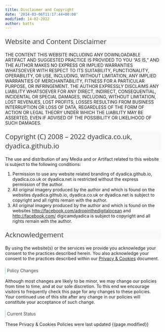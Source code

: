 ```yaml
---
title: Disclaimer and Copyright
date: '2014-03-06T11:17:44+00:00'
modified: 14-02-2022
author: batts
---
```


<style>

h2
{
  font-family: 'Open Sans', sans-serif;
  font-weight: 400;	
	font-size: 22px;
	line-height: 30px;
	background-color:#f8f8f8;  
  color: #3a3a3a;
	padding:0px;
  margin-top:20px;
  margin-bottom:20px;
}

h3
{
    background-color: #f8f8f8;

    border-left: 1px solid #68c9e8;

    padding-left: 5px;
    padding-right: 5px;

    font-size:14px;
    font-weight:300;

    width: fit-content;

    font-size: 14px;
	  line-height: 22px;
    
}

</style>

## Website and Content Disclaimer

THE CONTENT THIS WEBSITE INCLUDING ANY DOWNLOADABLE ARTIFACT AND SUGGESTED PRACTICE IS PROVIDED TO YOU “AS IS,” AND THE AUTHOR MAKES NO EXPRESS OR IMPLIED WARRANTIES WHATSOEVER WITH RESPECT TO ITS SUITABILITY, FUNCTIONALITY, OPERABILITY, OR USE, INCLUDING, WITHOUT LIMITATION, ANY IMPLIED WARRANTIES OF MERCHANTABILITY, FITNESS FOR A PARTICULAR PURPOSE, OR INFRINGEMENT. THE AUTHOR EXPRESSLY DISCLAIMS ANY LIABILITY WHATSOEVER FOR ANY DIRECT, INDIRECT, CONSEQUENTIAL, INCIDENTAL OR SPECIAL DAMAGES, INCLUDING, WITHOUT LIMITATION, LOST REVENUES, LOST PROFITS, LOSSES RESULTING FROM BUSINESS INTERRUPTION OR LOSS OF DATA, REGARDLESS OF THE FORM OF ACTION OR LEGAL THEORY UNDER WHICH THE LIABILITY MAY BE ASSERTED, EVEN IF ADVISED OF THE POSSIBILITY OR LIKELIHOOD OF SUCH DAMAGES.

## Copyright (C) 2008 – 2022 dyadica.co.uk, dyadica.github.io

The use and distribution of any Media and or Artifact related to this website is subject to the following conditions:

1. Permission to use any website related branding of dyadica.github.io, dyadica.co.uk or dyadica.net is restricted without the express permission of the author.
2. All original imagery produced by the author and which is found on the websites dyadica.github.io, dyadica.co.uk or dyadica.net is subject to copyright and all rights remain with the author.
3. All original imagery produced by the author and which is found on the websites http://facebook.com/adropinthedigitalocean and http://facebook.com/
digicamdyadica is subject to copyright and all rights remain with the author.

## Acknowledgement

By using the website(s) or the services we provide you acknowledge your consent to the practices described herein. You also acknowledge your consent to the practices described within our [Privacy & Cookies](/privacy) document.

### Policy Changes

Although most changes are likely to be minor, we may change our policies from time to time, and at our sole discretion. To this end we encourage visitors to frequently check this page for any changes to these policies. Your continued use of this site after any change in our policies will constitute your acceptance of such change.

### Current Status

These Privacy & Cookies Policies were last updated {{page.modified}}

